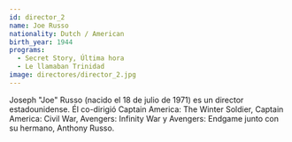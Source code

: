 ```yaml
---
id: director_2
name: Joe Russo
nationality: Dutch / American
birth_year: 1944
programs: 
  - Secret Story, Última hora
  - Le llamaban Trinidad
image: directores/director_2.jpg
---
```


Joseph \"Joe\" Russo (nacido el 18 de julio de 1971) es un director estadounidense. Él co-dirigió Captain America: The Winter Soldier, Captain America: Civil War, Avengers: Infinity War y Avengers: Endgame junto con su hermano, Anthony Russo.
